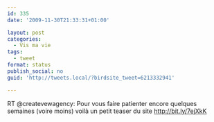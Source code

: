 ```yaml
---
id: 335
date: '2009-11-30T21:33:31+01:00'

layout: post
categories:
  - Vis ma vie
tags:
  - tweet
format: status
publish_social: no
guid: 'http://tweets.local/?birdsite_tweet=6213332941'

---
```


RT @createvewagency: Pour vous faire patienter encore quelques semaines (voire moins) voilà un petit teaser du site http://bit.ly/7ejXkK